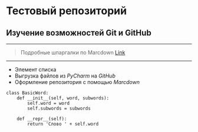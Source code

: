 # Тестовый репозиторий
## Изучение возможностей Git и GitHub
***
> Подробные шпаргалки по Marcdown
>[Link](http://a.com)
***
* Элемент списка
* Выгрузка файлов из _PyCharm_ на _GitHub_
* Оформление репозитория с помощью _Marcdown_ 
```
class BasicWord:
    def __init__(self, word, subwords):
        self.word = word
        self.subwords = subwords

    def __repr__(self):
        return 'Слово ' + self.word
```
